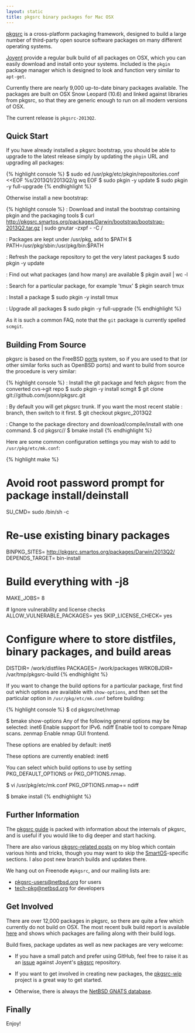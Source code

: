 ```yaml
---
layout: static
title: pkgsrc binary packages for Mac OSX
---
```


[pkgsrc](http://www.pkgsrc.org/) is a cross-platform packaging framework,
designed to build a large number of third-party open source software packages
on many different operating systems.

[Joyent](http://www.joyent.com/) provide a regular bulk build of all packages
on OSX, which you can easily download and install onto your systems.  Included
is the `pkgin` package manager which is designed to look and function very
similar to `apt-get`.

Currently there are nearly 9,000 up-to-date binary packages available.  The
packages are built on OSX Snow Leopard (10.6) and linked against libraries from
pkgsrc, so that they are generic enough to run on all modern versions of OSX.

The current release is `pkgsrc-2013Q2`.

## Quick Start

If you have already installed a pkgsrc bootstrap, you should be able to upgrade
to the latest release simply by updating the `pkgin` URL and upgrading all
packages:

{% highlight console %}
$ sudo ed /usr/pkg/etc/pkgin/repositories.conf <<EOF
%s/2013Q1/2013Q2/g
wq
EOF
$ sudo pkgin -y update
$ sudo pkgin -y full-upgrade
{% endhighlight %}

Otherwise install a new bootstrap:

{% highlight console %}
: Download and install the bootstrap containing pkgin and the packaging tools
$ curl http://pkgsrc.smartos.org/packages/Darwin/bootstrap/bootstrap-2013Q2.tar.gz | sudo gnutar -zxpf - -C /

: Packages are kept under /usr/pkg, add to $PATH
$ PATH=/usr/pkg/sbin:/usr/pkg/bin:$PATH

: Refresh the package repository to get the very latest packages
$ sudo pkgin -y update

: Find out what packages (and how many) are available
$ pkgin avail | wc -l

: Search for a particular package, for example 'tmux'
$ pkgin search tmux

: Install a package
$ sudo pkgin -y install tmux

: Upgrade all packages
$ sudo pkgin -y full-upgrade
{% endhighlight %}

As it is such a common FAQ, note that the `git` package is currently spelled
`scmgit`.

## Building From Source

pkgsrc is based on the FreeBSD [ports](http://www.freebsd.org/ports/) system,
so if you are used to that (or other similar forks such as OpenBSD ports) and
want to build from source the procedure is very similar:

{% highlight console %}
: Install the git package and fetch pkgsrc from the converted cvs->git repo
$ sudo pkgin -y install scmgit
$ git clone git://github.com/jsonn/pkgsrc.git

: By default you will get pkgsrc trunk.  If you want the most recent stable
: branch, then switch to it first.
$ git checkout pkgsrc_2013Q2

: Change to the package directory and download/compile/install with one command.
$ cd pkgsrc/<category>/<package>
$ bmake install
{% endhighlight %}

Here are some common configuration settings you may wish to add to
`/usr/pkg/etc/mk.conf`:

{% highlight make %}
# Avoid root password prompt for package install/deinstall
SU_CMD=		sudo /bin/sh -c

# Re-use existing binary packages
BINPKG_SITES=	http://pkgsrc.smartos.org/packages/Darwin/2013Q2/
DEPENDS_TARGET=	bin-install

# Build everything with -j8
MAKE_JOBS=	8

# Ignore vulnerability and license checks
ALLOW_VULNERABLE_PACKAGES=	yes
SKIP_LICENSE_CHECK=		yes

# Configure where to store distfiles, binary packages, and build areas
DISTDIR=	/work/distfiles
PACKAGES=	/work/packages
WRKOBJDIR=	/var/tmp/pkgsrc-build
{% endhighlight %}

If you want to change the build options for a particular package, first find
out which options are available with `show-options`, and then set the
particular option in `/usr/pkg/etc/mk.conf` before building:

{% highlight console %}
$ cd pkgsrc/net/nmap

$ bmake show-options
Any of the following general options may be selected:
	inet6	 Enable support for IPv6.
	ndiff	 Enable tool to compare Nmap scans.
	zenmap	 Enable nmap GUI frontend.

These options are enabled by default:
	inet6

These options are currently enabled:
	inet6

You can select which build options to use by setting PKG_DEFAULT_OPTIONS
or PKG_OPTIONS.nmap.

$ vi /usr/pkg/etc/mk.conf
PKG_OPTIONS.nmap+=	ndiff

$ bmake install
{% endhighlight %}

## Further Information

The [pkgsrc guide](http://www.netbsd.org/docs/pkgsrc/) is packed with
information about the internals of pkgsrc, and is useful if you would like to
dig deeper and start hacking.

There are also various [pkgsrc-related posts](/tags/pkgsrc.html) on my blog
which contain various hints and tricks, though you may want to skip the
[SmartOS](http://smartos.org/)-specific sections.  I also post new branch
builds and updates there.

We hang out on Freenode `#pkgsrc`, and our mailing lists are:

* [pkgsrc-users@netbsd.org](mailto:pkgsrc-users@netbsd.org) for users
* [tech-pkg@netbsd.org](mailto:tech-pkg@netbsd.org) for developers

## Get Involved

There are over 12,000 packages in pkgsrc, so there are quite a few which
currently do not build on OSX.  The most recent bulk build report is available
[here](http://pkgsrc.smartos.org/reports/2013Q2-Darwin/20130715.1420/meta/report.html)
and shows which packages are failing along with their build logs.

Build fixes, package updates as well as new packages are very welcome:

* If you have a small patch and prefer using GitHub, feel free to raise it as
  an [issue](https://github.com/joyent/pkgsrc/issues) against Joyent's
  [pkgsrc](https://github.com/joyent/pkgsrc) repository.

* If you want to get involved in creating new packages, the
  [pkgsrc-wip](http://pkgsrc-wip.sourceforge.net/) project is a great way to
  get started.

* Otherwise, there is always the [NetBSD GNATS
  database](http://www.netbsd.org/support/send-pr.html).

## Finally

Enjoy!
